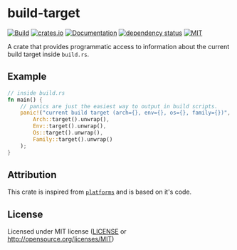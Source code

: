 # build-target

[![Build](https://github.com/OpenByteDev/build-target/actions/workflows/build-and-test.yml/badge.svg)](https://github.com/OpenByteDev/build-target/actions/workflows/rust.yml)
[![crates.io](https://img.shields.io/crates/v/build-target.svg)](https://crates.io/crates/build-target)
[![Documentation](https://docs.rs/build-target/badge.svg)](https://docs.rs/build-target)
[![dependency status](https://deps.rs/repo/github/openbytedev/build-target/status.svg)](https://deps.rs/repo/github/openbytedev/build-target)
[![MIT](https://img.shields.io/crates/l/build-target.svg)](https://github.com/OpenByteDev/build-target/blob/master/LICENSE)

A crate that provides programmatic access to information about the current build target inside `build.rs`.

## Example

```rust
// inside build.rs
fn main() {
	// panics are just the easiest way to output in build scripts.
    panic!("current build target (arch={}, env={}, os={}, family={})",
        Arch::target().unwrap(),
        Env::target().unwrap(),
        Os::target().unwrap(),
        Family::target().unwrap()
    );
}
```

## Attribution
This crate is inspired from [`platforms`](https://crates.io/crates/platforms) and is based on it's code.

## License
Licensed under MIT license ([LICENSE](https://github.com/OpenByteDev/build-target/blob/master/LICENSE) or http://opensource.org/licenses/MIT)
